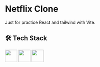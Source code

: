 # Netflix Clone
Just for practice React and tailwind with Vite.

## 🛠️ Tech Stack
<p>
  <!-- React -->
  <img src="https://cdn.jsdelivr.net/gh/devicons/devicon/icons/react/react-original.svg" width="40" height="40"/>
  
  <!-- TailwindCSS -->
  <img src="https://www.vectorlogo.zone/logos/tailwindcss/tailwindcss-icon.svg" width="40" height="40"/>
  
  <!-- Vite -->
  <img src="https://vitejs.dev/logo.svg" width="40" height="40"/>
</p>

